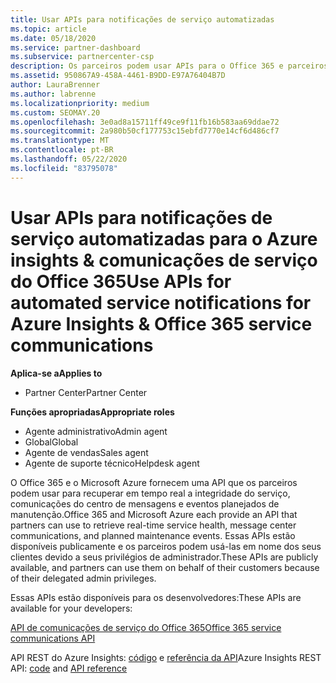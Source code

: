 ```yaml
---
title: Usar APIs para notificações de serviço automatizadas
ms.topic: article
ms.date: 05/18/2020
ms.service: partner-dashboard
ms.subservice: partnercenter-csp
description: Os parceiros podem usar APIs para o Office 365 e parceiros de Microsoft Azure para a integridade do serviço em tempo real, comunicações do centro de mensagens e eventos de manutenção planejada.
ms.assetid: 950867A9-458A-4461-B9DD-E97A76404B7D
author: LauraBrenner
ms.author: labrenne
ms.localizationpriority: medium
ms.custom: SEOMAY.20
ms.openlocfilehash: 3e0ad8a15711ff49ce9f11fb16b583aa69ddae72
ms.sourcegitcommit: 2a980b50cf177753c15ebfd7770e14cf6d486cf7
ms.translationtype: MT
ms.contentlocale: pt-BR
ms.lasthandoff: 05/22/2020
ms.locfileid: "83795078"
---
```

# <a name="use-apis-for-automated-service-notifications-for-azure-insights--office-365-service-communications"></a><span data-ttu-id="f21e4-103">Usar APIs para notificações de serviço automatizadas para o Azure insights & comunicações de serviço do Office 365</span><span class="sxs-lookup"><span data-stu-id="f21e4-103">Use APIs for automated service notifications for Azure Insights & Office 365 service communications</span></span>

<span data-ttu-id="f21e4-104">**Aplica-se a**</span><span class="sxs-lookup"><span data-stu-id="f21e4-104">**Applies to**</span></span>

-  <span data-ttu-id="f21e4-105">Partner Center</span><span class="sxs-lookup"><span data-stu-id="f21e4-105">Partner Center</span></span>

<span data-ttu-id="f21e4-106">**Funções apropriadas**</span><span class="sxs-lookup"><span data-stu-id="f21e4-106">**Appropriate roles**</span></span>

- <span data-ttu-id="f21e4-107">Agente administrativo</span><span class="sxs-lookup"><span data-stu-id="f21e4-107">Admin agent</span></span>
- <span data-ttu-id="f21e4-108">Global</span><span class="sxs-lookup"><span data-stu-id="f21e4-108">Global</span></span> 
- <span data-ttu-id="f21e4-109">Agente de vendas</span><span class="sxs-lookup"><span data-stu-id="f21e4-109">Sales agent</span></span>
- <span data-ttu-id="f21e4-110">Agente de suporte técnico</span><span class="sxs-lookup"><span data-stu-id="f21e4-110">Helpdesk agent</span></span>

<span data-ttu-id="f21e4-111">O Office 365 e o Microsoft Azure fornecem uma API que os parceiros podem usar para recuperar em tempo real a integridade do serviço, comunicações do centro de mensagens e eventos planejados de manutenção.</span><span class="sxs-lookup"><span data-stu-id="f21e4-111">Office 365 and Microsoft Azure each provide an API that partners can use to retrieve real-time service health, message center communications, and planned maintenance events.</span></span> <span data-ttu-id="f21e4-112">Essas APIs estão disponíveis publicamente e os parceiros podem usá-las em nome dos seus clientes devido a seus privilégios de administrador.</span><span class="sxs-lookup"><span data-stu-id="f21e4-112">These APIs are publicly available, and partners can use them on behalf of their customers because of their delegated admin privileges.</span></span>

<span data-ttu-id="f21e4-113">Essas APIs estão disponíveis para os desenvolvedores:</span><span class="sxs-lookup"><span data-stu-id="f21e4-113">These APIs are available for your developers:</span></span>

[<span data-ttu-id="f21e4-114">API de comunicações de serviço do Office 365</span><span class="sxs-lookup"><span data-stu-id="f21e4-114">Office 365 service communications API</span></span>](https://go.microsoft.com/fwlink/p/?LinkId=616899)

<span data-ttu-id="f21e4-115">API REST do Azure Insights: [código](https://go.microsoft.com/fwlink/p/?LinkId=617299) e [referência da API](https://go.microsoft.com/fwlink/p/?LinkId=617300)</span><span class="sxs-lookup"><span data-stu-id="f21e4-115">Azure Insights REST API: [code](https://go.microsoft.com/fwlink/p/?LinkId=617299) and [API reference](https://go.microsoft.com/fwlink/p/?LinkId=617300)</span></span>

 

 



